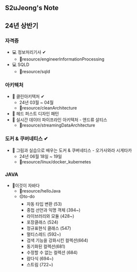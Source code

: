 S2uJeong's Note
---
## 24년 상반기
### 자격증
- 💻 정보처리기사 ✔
  - 📁resource/engineerInformationProcessing
- 💻 SQLD
  - 📁resource/sqld
### 아키텍처 
- 📒 클린아키텍처 ✔
  - 24년 03월 ~ 04월 
  - 📁resource/cleanArchitecture 
- 📒 헤드 퍼스트 디자인 패턴
- 📒 실시간 데이터 파이프라인 아키텍처 - 앤드류 살티스 
  - 📁resource/streamingDataArchitecture
### 도커 & 쿠버네티스 ✔
- 📒 그림과 실습으로 배우는 도커 & 쿠버네티스 - 오가사와라 시게타카
  - 24년 06월 18일 ~ 19일 
  - 📁resource/linux/docker_kubernetes

### JAVA
- 📒이것이 자바다
  - 📁resource/helloJava
  - 🟡to-do
    - 자동 타입 변환 (53)
    - 중첩 선언과 익명 객체 (394~)
    - 라이브러리와 모듈 (428~)
    - 포장클래스 (524)
    - 정규표현식 클래스 (547)
    - 멀티스레드 (592~)
    - 검색 기능을 강화시킨 컬렉션(664)
    - 동기화된 컬렉션(681)
    - 수정할 수 없는 컬렉션 (684)
    - 람다식 (694~)
    - 스트림 (722~)